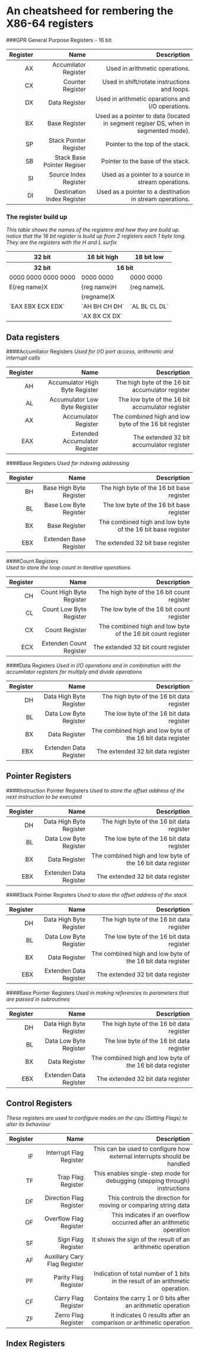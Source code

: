 # An cheatsheed for rembering the X86-64 registers

###GPR General Purpose Registers - 16 bit

|**Register**|**Name**|**Description**|
|-----------:|-------:|--------------:|
|   AX       |Accumilator Register      |Used in arithmetic operations.|
|   CX       |Counter Register          |Used in shift/rotate instructions and loops.|
|   DX       |Data Register             |Used in arithmetic oparations and I/O operations.|
|   BX       |Base Register             |Used as a pointer to data (located in segment regiser DS, when in segmented mode).|
|   SP       |Stack Pointer Register    |Pointer to the top of the stack.|
|   SB       |Stack Base Pointer Regiser|Pointer to the base of the stack.|
|   SI       |Source Index Register     |Used as a pointer to a source in stream operations.|
|   DI       |Destination Index Register|Used as a pointer to a destination in stream operations.|

### The register build up
_This table shows the names of the registers and how they are build up. notice that the 16 bit register
is build up from 2 registers each 1 byte long. They are the registers with the H and L surfix_

<table>
    <tr>
        <th>32 bit</th>
        <th>16 bit high</th>
        <th>16 bit low</th>
    </tr>
    <tr>
        <th>32 bit</th>
        <th colspan="2">16 bit</th>
    </tr>
  <tr>
    <td>0000 0000 0000 0000</td>
    <td>0000 0000</td>
    <td>0000 0000</td>
  </tr>
  <tr>
      <td>E{reg name}X</td>
      <td>{reg name}H</td>
      <td>{reg name}L</td>
    </tr>
    <tr>
      <td></td>
      <td colspan="2">{regname}X</td>
    </tr>
    <tr>
      <td>`EAX EBX ECX EDX`</td>
      <td>`AH BH CH DH`</td>
      <td>`AL BL CL DL`</td>
    </tr>
    <tr>
      <td></td>
      <td colspan="2">`AX BX CX DX`</td>
    </tr>
</table>

## Data registers 

####Accumilator Registers
_Used for I/O port access, arithmetic and interrupt calls_

|**Register**|**Name**                        | **Description**                                       |
|-----------:|-------------------------------:|------------------------------------------------------:|
|   AH       | Accumulator High Byte Register | The high byte of the 16 bit accumulator register      |
|   AL       | Accumulator Low Byte Register  | The low byte of the 16 bit accumulator register       |
|   AX       | Accumulator Register           | The combined high and low byte of the 16 bit register |
|   EAX      | Extended Accumulator Register  | The extended 32 bit accumulator register              |

####Base Registers
_Used for indexing addressing_

|**Register**|**Name**                | **Description**                                           |
|-----------:|-----------------------:|----------------------------------------------------------:|
|   BH       |Base High Byte Register | The high byte of the 16 bit base register                 |
|   BL       |Base Low Byte Register  | The low byte of the 16 bit base register                  |
|   BX       |Base Register           | The combined high and low byte of the 16 bit base register|
|   EBX      |Extenden Base Register  | The extended 32 bit base register                         |  

####Count Registers   
_Used to store the loop count in iterative operations_

|**Register**|**Name**                | **Description**                                             |
|-----------:|-----------------------:|------------------------------------------------------------:|
|   CH       |Count High Byte Register| The high byte of the 16 bit count register                  |
|   CL       |Count Low Byte Register | The low byte of the 16 bit count register                   |
|   CX       |Count Register          | The combined high and low byte of the 16 bit count register |
|   ECX      |Extenden Count Register | The extended 32 bit count register                          |

####Data Registers
_Used in I/O operations and in combination with the accumilator registers for multiply and divide operations_

|**Register**|**Name**                | **Description**                                            |
|-----------:|-----------------------:|-----------------------------------------------------------:|
|   DH       | Data High Byte Register| The high byte of the 16 bit data register                  |
|   BL       | Data Low Byte Register | The low byte of the 16 bit data register                   |
|   BX       | Data Register          | The combined high and low byte of the 16 bit data register |
|   EBX      | Extenden Data Register | The extended 32 bit data register                          |

## Pointer Registers

####Instruction Pointer Registers
_Used to store the offset address of the next instruction to be executed_

|**Register**|**Name**                | **Description**                                            |
|-----------:|-----------------------:|-----------------------------------------------------------:|
|   DH       | Data High Byte Register| The high byte of the 16 bit data register                  |
|   BL       | Data Low Byte Register | The low byte of the 16 bit data register                   |
|   BX       | Data Register          | The combined high and low byte of the 16 bit data register |
|   EBX      | Extenden Data Register | The extended 32 bit data register                          |

####Stack Pointer Registers
_Used to store the offset address of the stack_

|**Register**|**Name**                | **Description**                                            |
|-----------:|-----------------------:|-----------------------------------------------------------:|
|   DH       | Data High Byte Register| The high byte of the 16 bit data register                  |
|   BL       | Data Low Byte Register | The low byte of the 16 bit data register                   |
|   BX       | Data Register          | The combined high and low byte of the 16 bit data register |
|   EBX      | Extenden Data Register | The extended 32 bit data register                          |

####Base Pointer Registers
_Used in making references to parameters that are passed in subroutines_

|**Register**|**Name**                | **Description**                                            |
|-----------:|-----------------------:|-----------------------------------------------------------:|
|   DH       | Data High Byte Register| The high byte of the 16 bit data register                  |
|   BL       | Data Low Byte Register | The low byte of the 16 bit data register                   |
|   BX       | Data Register          | The combined high and low byte of the 16 bit data register |
|   EBX      | Extenden Data Register | The extended 32 bit data register                          |

## Control Registers
_These registers are used to configure modes on the cpu (Setting Flags) to alter its behaviour_

|**Register**|**Name**                | **Description**                                            |
|-----------:|-----------------------:|-----------------------------------------------------------:|
|   IF       | Interrupt Flag Register| This can be used to configure how external interrupts should be handled |
|   TF       | Trap Flag Register | This enables single-step mode for debugging (stepping through) instructions|
|   DF       | Direction Flag Register | This controls the direction for moving or comparing string data |
|   OF       | Overflow Flag Register |This indicates if an overflow occurred after an arithmetic operation|
|   SF       | Sign Flag Register |It shows the sign of the result of an arithmetic operation|
|   AF       | Auxiliary Cary Flag Register | |
|   PF       | Parity Flag Register | Indication of total number of 1 bits in the result of an arithmetic operation. |
|   CF       | Carry Flag Register | Contains the carry 1 or 0 bits after an arithmetic operation |
|   ZF       | Zerro Flag Register | It indicates 0 results after an comparison or arithmetic operation |

## Index Registers

 
